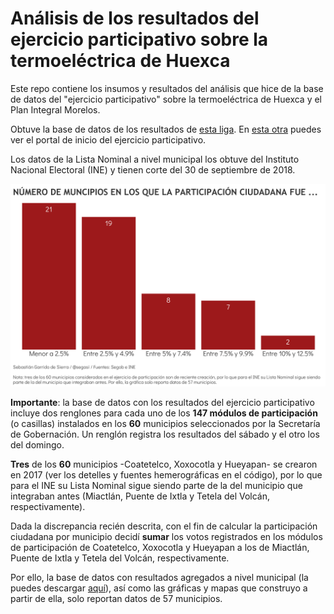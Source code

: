 # Análisis de los resultados del ejercicio participativo sobre la termoeléctrica de Huexca

Este repo contiene los insumos y resultados del análisis que hice de la base de datos del "ejercicio participativo" sobre la termoeléctrica de Huexca y el Plan Integral Morelos. 

Obtuve la base de datos de los resultados de [esta liga](http://resultados.participacionsocial.gob.mx/resultado_mesas.zip). En [esta otra](http://participacionsocial.gob.mx/) puedes ver el portal de inicio del ejercicio participativo.

Los datos de la Lista Nominal a nivel municipal los obtuve del Instituto Nacional Electoral (INE) y tienen corte del 30 de septiembre de 2018. 

![My image](https://github.com/segasi/analisis_consulta_termo_huexca/blob/master/03_graficas/numero_mpos_por_rango_participacion.png)


**Importante**: la base de datos con los resultados del ejercicio participativo incluye dos renglones para cada uno de los **147 módulos de participación** (o casillas) instalados en los **60** municipios seleccionados por la Secretaría de Gobernación. Un renglón registra los resultados del sábado y el otro los del domingo.

**Tres** de los **60** municipios -Coatetelco, Xoxocotla y Hueyapan- se crearon en 2017 (ver los detelles y fuentes hemerográficas en el código), por lo que para el INE su Lista Nominal sigue siendo parte de la del municipio que integraban antes (Miactlán, Puente de Ixtla y Tetela del Volcán, respectivamente).

Dada la discrepancia recién descrita, con el fin de calcular la participación ciudadana por municipio decidí **sumar** los votos registrados en los módulos de participación de Coatetelco, Xoxocotla y Hueyapan a los de Miactlán, Puente de Ixtla y Tetela del Volcán, respectivamente.

Por ello, la base de datos con resultados agregados a nivel municipal (la puedes descargar [aquí](https://github.com/segasi/analisis_consulta_termo_huexca/blob/master/04_datos_generados/bd_resultados_por_mpo.csv)), así como las gráficas y mapas que construyo a partir de ella, solo reportan datos de 57 municipios. 
